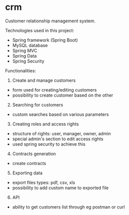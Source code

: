# crm

Customer relationship management system.

Technologies used in this project:
  - Spring framework (Spring Boot)
  - MySQL database
  - Spring MVC
  - Spring Data
  - Spring Security

Functionalities:
1. Create and manage customers
  - form used for creating/editing customers
  - possibility to create customer based on the other
2. Searching for customers
  - custom searches based on various parameters
3. Creating roles and access rights
  - structure of rights: user, manager, owner, admin
  - special admin's section to edit access rights
  - used spring security to achieve this
4. Contracts generation
  - create contracts
5. Exporting data
  - export files types: pdf, csv, xls
  - possibility to add custom name to exported file
6. API
  - ability to get customers list through eg postman or curl
